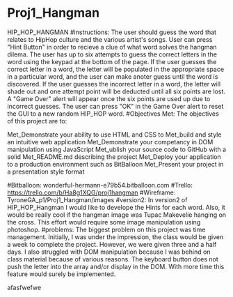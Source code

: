 # Proj1_Hangman
HIP_HOP_HANGMAN
#instructions:
The user should guess the word that relates to HipHop culture and the various artist's songs. User can press "Hint Button" in order to recieve a clue of what word solves the hangman dilema. The user has up to six attempts to guess the correct letters in the word using the keypad at the bottom of the page.  If the user guesses the correct letter in a word, the letter will be populated in the appropriate space in a particular word, and the user can make anoter guess until the word is discovered.  If the user guesses the incorrect letter in a word, the letter will shade out and one attempt point will be deducted until all six points are lost. A "Game Over" alert will appear once the six points are used up due to incorrect guesses. The user can press "OK" in the Game Over alert to reset the GUI to a new random HIP_HOP word.
#Objectives Met:
The objectives of this project are to:

Met_Demonstrate your ability to use HTML and CSS to Met_build and style an intuitive web application
Met_Demonstrate your competancy in DOM manipulation using JavaScript
Met_ublish your source code to GitHub with a solid Met_README.md describing the project
Met_Deploy your application to a production environment such as BitBalloon
Met_Present your project in a presentation style format

#Bitballoon:
wonderful-hermann-e79b54.bitballoon.com
#Trello:
https://trello.com/b/Ha8g1XQG/proj1hangman
#Wireframe:
TyroneGA_p1/Proj1_Hangman/images
#version2:
In version2 of HIP_HOP_Hangman I would like to develope the Hints for each word. Also, it would be really cool if the hangman image was Tupac Makevelie hanging on the cross.  This effort would require some image manipulation using photoshop.
#problems:
The biggest problem on this project was time management. Initially, I was under the impression, the class would be given a week to complete the project.  However, we were given three and a half days.  I also struggled with DOM manipulation because I was behind on class material because of various reasons. The keyboard button does not push the letter into the array and/or display in the DOM.
With more time this feature would surely be implemented.

afasfwefwe
